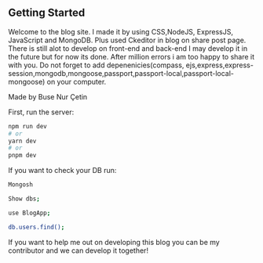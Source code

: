 ## Getting Started

Welcome to the blog site. I made it by using CSS,NodeJS, ExpressJS, JavaScript and MongoDB. Plus used Ckeditor in blog on share post page. There is still alot to develop on front-end and back-end I may develop it in the future but for now its done. After million errors i am too happy to share it with you. Do not forget to add depenenicies(compass, ejs,express,express-session,mongodb,mongoose,passport,passport-local,passport-local-mongoose) on your computer.

Made by Buse Nur Çetin

First, run the server:

```bash
npm run dev
# or
yarn dev
# or
pnpm dev
```

If you want to check your DB run:

```bash
Mongosh

Show dbs;

use BlogApp;

db.users.find();
```

If you want to help me out on developing this blog you can be my contributor and we can develop it together!
